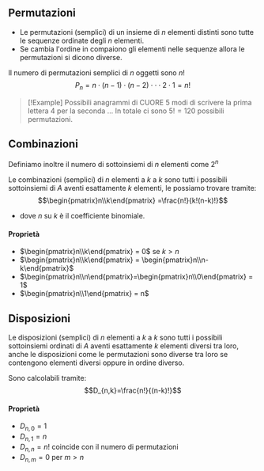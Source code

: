 ## Permutazioni
- Le permutazioni (semplici) di un insieme di $n$ elementi distinti sono tutte le sequenze ordinate degli $n$ elementi.
- Se cambia l'ordine in compaiono gli elementi nelle sequenze allora le permutazioni si dicono diverse.

Il numero di permutazioni semplici di $n$ oggetti sono $n!$
$$P_n=n\cdot (n-1)\cdot (n-2) \cdot\cdot\cdot 2\cdot 1 = n!$$
>[!Example]
>Possibili anagrammi di CUORE
>5 modi di scrivere la prima lettera
>4 per la seconda
>...
>In totale ci sono $5! = 120$ possibili permutazioni.

## Combinazioni
Definiamo inoltre il numero di sottoinsiemi di $n$ elementi come $2^n$

Le combinazioni (semplici) di $n$ elementi a $k$ a $k$ sono tutti i possibili sottoinsiemi di $A$ aventi esattamente $k$ elementi, le possiamo trovare tramite:
$$\begin{pmatrix}n\\k\end{pmatrix} =\frac{n!}{k!(n-k)!}$$
- dove $n$ su $k$ è il coefficiente binomiale.

#### Proprietà
- $\begin{pmatrix}n\\k\end{pmatrix} = 0$ se $k>n$
- $\begin{pmatrix}n\\k\end{pmatrix} = \begin{pmatrix}n\\n-k\end{pmatrix}$
- $\begin{pmatrix}n\\n\end{pmatrix}=\begin{pmatrix}n\\0\end{pmatrix} = 1$
- $\begin{pmatrix}n\\1\end{pmatrix} = n$

## Disposizioni
Le disposizioni (semplici) di $n$ elementi a $k$ a $k$ sono tutti i possibili sottoinsiemi ordinati di $A$ aventi esattamente $k$ elementi diversi tra loro, anche le disposizioni come le permutazioni sono diverse tra loro se contengono elementi diversi oppure in ordine diverso.

Sono calcolabili tramite:
$$D_{n,k}=\frac{n!}{(n-k)!}$$

#### Proprietà
- $D_{n,0}=1$
- $D_{n,1}=n$
- $D_{n,n}=n!$ coincide con il numero di permutazioni
- $D_{n,m}=0$ per $m>n$
